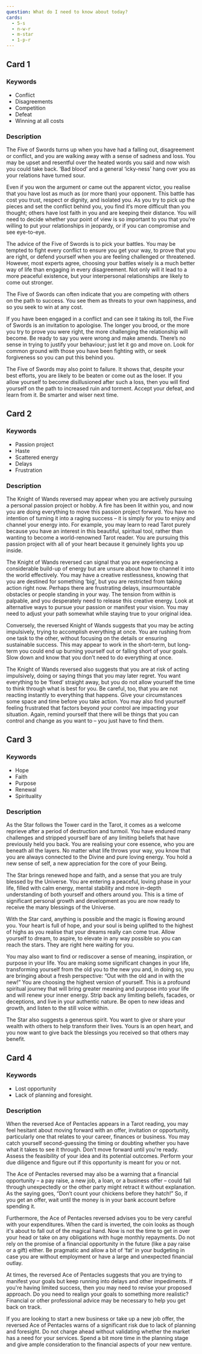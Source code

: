 ```yaml
---
question: What do I need to know about today?
cards: 
  - 5-s
  - n-w-r
  - m-star
  - 1-p-r
---
```

## Card 1
### Keywords
- Conflict
- Disagreements
- Competition
- Defeat
- Winning at all costs

### Description
The Five of Swords turns up when you have had a falling out, disagreement or conflict, and you are walking away with a sense of sadness and loss. You may be upset and resentful over the heated words you said and now wish you could take back. ‘Bad blood’ and a general ‘icky-ness’ hang over you as your relations have turned sour.

Even if you won the argument or came out the apparent victor, you realise that you have lost as much as (or more than) your opponent. This battle has cost you trust, respect or dignity, and isolated you. As you try to pick up the pieces and set the conflict behind you, you find it‘s more difficult than you thought; others have lost faith in you and are keeping their distance. You will need to decide whether your point of view is so important to you that you’re willing to put your relationships in jeopardy, or if you can compromise and see eye-to-eye.

The advice of the Five of Swords is to pick your battles. You may be tempted to fight every conflict to ensure you get your way, to prove that you are right, or defend yourself when you are feeling challenged or threatened. However, most experts agree, choosing your battles wisely is a much better way of life than engaging in every disagreement. Not only will it lead to a more peaceful existence, but your interpersonal relationships are likely to come out stronger.

The Five of Swords can often indicate that you are competing with others on the path to success. You see them as threats to your own happiness, and so you seek to win at any cost.

If you have been engaged in a conflict and can see it taking its toll, the Five of Swords is an invitation to apologise. The longer you brood, or the more you try to prove you were right, the more challenging the relationship will become. Be ready to say you were wrong and make amends. There’s no sense in trying to justify your behaviour; just let it go and move on. Look for common ground with those you have been fighting with, or seek forgiveness so you can put this behind you.

The Five of Swords may also point to failure. It shows that, despite your best efforts, you are likely to be beaten or come out as the loser. If you allow yourself to become disillusioned after such a loss, then you will find yourself on the path to increased ruin and torment. Accept your defeat, and learn from it. Be smarter and wiser next time.


## Card 2
### Keywords
- Passion project
- Haste
- Scattered energy
- Delays
- Frustration

### Description
The Knight of Wands reversed may appear when you are actively pursuing a personal passion project or hobby. A fire has been lit within you, and now you are doing everything to move this passion project forward. You have no intention of turning it into a raging success – it is simply for you to enjoy and channel your energy into. For example, you may learn to read Tarot purely because you have an interest in this beautiful, spiritual tool, rather than wanting to become a world-renowned Tarot reader. You are pursuing this passion project with all of your heart because it genuinely lights you up inside.

The Knight of Wands reversed can signal that you are experiencing a considerable build-up of energy but are unsure about how to channel it into the world effectively. You may have a creative restlessness, knowing that you are destined for something ‘big’, but you are restricted from taking action right now. Perhaps there are frustrating delays, insurmountable obstacles or people standing in your way. The tension from within is palpable, and you desperately need to release this creative energy. Look at alternative ways to pursue your passion or manifest your vision. You may need to adjust your path somewhat while staying true to your original idea.

Conversely, the reversed Knight of Wands suggests that you may be acting impulsively, trying to accomplish everything at once. You are rushing from one task to the other, without focusing on the details or ensuring sustainable success. This may appear to work in the short-term, but long-term you could end up burning yourself out or falling short of your goals. Slow down and know that you don’t need to do everything at once.

The Knight of Wands reversed also suggests that you are at risk of acting impulsively, doing or saying things that you may later regret. You want everything to be ‘fixed’ straight away, but you do not allow yourself the time to think through what is best for you. Be careful, too, that you are not reacting instantly to everything that happens. Give your circumstances some space and time before you take action. You may also find yourself feeling frustrated that factors beyond your control are impacting your situation. Again, remind yourself that there will be things that you can control and change as you want to – you just have to find them.


## Card 3
### Keywords
- Hope
- Faith
- Purpose
- Renewal
- Spirituality

### Description
As the Star follows the Tower card in the Tarot, it comes as a welcome reprieve after a period of destruction and turmoil. You have endured many challenges and stripped yourself bare of any limiting beliefs that have previously held you back. You are realising your core essence, who you are beneath all the layers. No matter what life throws your way, you know that you are always connected to the Divine and pure loving energy. You hold a new sense of self, a new appreciation for the core of your Being.

The Star brings renewed hope and faith, and a sense that you are truly blessed by the Universe. You are entering a peaceful, loving phase in your life, filled with calm energy, mental stability and more in-depth understanding of both yourself and others around you. This is a time of significant personal growth and development as you are now ready to receive the many blessings of the Universe.

With the Star card, anything is possible and the magic is flowing around you. Your heart is full of hope, and your soul is being uplifted to the highest of highs as you realise that your dreams really can come true. Allow yourself to dream, to aspire, to elevate in any way possible so you can reach the stars. They are right here waiting for you.

You may also want to find or rediscover a sense of meaning, inspiration, or purpose in your life. You are making some significant changes in your life, transforming yourself from the old you to the new you and, in doing so, you are bringing about a fresh perspective: “Out with the old and in with the new!” You are choosing the highest version of yourself. This is a profound spiritual journey that will bring greater meaning and purpose into your life and will renew your inner energy. Strip back any limiting beliefs, facades, or deceptions, and live in your authentic nature. Be open to new ideas and growth, and listen to the still voice within.

The Star also suggests a generous spirit. You want to give or share your wealth with others to help transform their lives. Yours is an open heart, and you now want to give back the blessings you received so that others may benefit.


## Card 4
### Keywords
- Lost opportunity
- Lack of planning and foresight.

### Description
When the reversed Ace of Pentacles appears in a Tarot reading, you may feel hesitant about moving forward with an offer, invitation or opportunity, particularly one that relates to your career, finances or business. You may catch yourself second-guessing the timing or doubting whether you have what it takes to see it through. Don't move forward until you're ready. Assess the feasibility of your idea and its potential outcomes. Perform your due diligence and figure out if this opportunity is meant for you or not.

The Ace of Pentacles reversed may also be a warning that a financial opportunity – a pay raise, a new job, a loan, or a business offer – could fall through unexpectedly or the other party might retract it without explanation. As the saying goes, “Don’t count your chickens before they hatch!” So, if you get an offer, wait until the money is in your bank account before spending it.

Furthermore, the Ace of Pentacles reversed advises you to be very careful with your expenditures. When the card is inverted, the coin looks as though it's about to fall out of the magical hand. Now is not the time to get in over your head or take on any obligations with huge monthly repayments. Do not rely on the promise of a financial opportunity in the future (like a pay raise or a gift) either. Be pragmatic and allow a bit of ‘fat’ in your budgeting in case you are without employment or have a large and unexpected financial outlay.

At times, the reversed Ace of Pentacles suggests that you are trying to manifest your goals but keep running into delays and other impediments. If you're having limited success, then you may need to revise your proposed approach. Do you need to realign your goals to something more realistic? Financial or other professional advice may be necessary to help you get back on track.

If you are looking to start a new business or take up a new job offer, the reversed Ace of Pentacles warns of a significant risk due to lack of planning and foresight. Do not charge ahead without validating whether the market has a need for your services. Spend a bit more time in the planning stage and give ample consideration to the financial aspects of your new venture.

